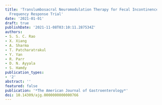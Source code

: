 ```yaml
---
title: 'Translumbosacral Neuromodulation Therapy for Fecal Incontinence: A Randomized
  Frequency Response Trial'
date: '2021-01-01'
draft: true
publishDate: '2021-11-08T03:10:11.287534Z'
authors:
- S. S. C. Rao
- X. Xiang
- A. Sharma
- T. Patcharatrakul
- Y. Yan
- R. Parr
- D. N. Ayyala
- S. Hamdy
publication_types:
- '2'
abstract: ''
featured: false
publication: '*The American Journal of Gastroenterology*'
doi: 10.14309/ajg.0000000000000766
---
```


